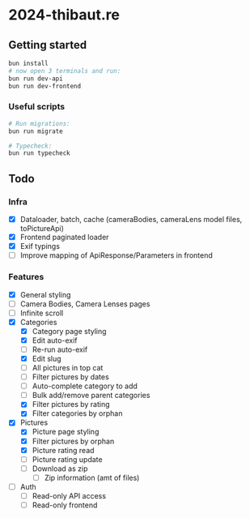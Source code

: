 # 2024-thibaut.re

## Getting started

```bash
bun install
# now open 3 terminals and run:
bun run dev-api
bun run dev-frontend
```

### Useful scripts

```sh
# Run migrations:
bun run migrate

# Typecheck:
bun run typecheck
```

## Todo

### Infra

- [x] Dataloader, batch, cache (cameraBodies, cameraLens model files, toPictureApi)
- [x] Frontend paginated loader
- [x] Exif typings
- [ ] Improve mapping of ApiResponse/Parameters in frontend

### Features

- [x] General styling
- [ ] Camera Bodies, Camera Lenses pages
- [ ] Infinite scroll
- [x] Categories
  - [x] Category page styling
  - [x] Edit auto-exif
  - [ ] Re-run auto-exif
  - [x] Edit slug
  - [ ] All pictures in top cat
  - [ ] Filter pictures by dates
  - [ ] Auto-complete category to add
  - [ ] Bulk add/remove parent categories
  - [x] Filter pictures by rating
  - [x] Filter categories by orphan
- [x] Pictures
  - [x] Picture page styling
  - [x] Filter pictures by orphan
  - [x] Picture rating read
  - [ ] Picture rating update
  - [ ] Download as zip
    - [ ] Zip information (amt of files)
- [ ] Auth
  - [ ] Read-only API access
  - [ ] Read-only frontend

